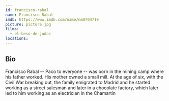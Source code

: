 ```yaml
---
id: francisco-rabal
name: Francisco Rabal
imdb: https://www.imdb.com/name/nm0704719
picture: picture.jpg
films:
  - el-beso-de-judas
locations:
---
```


## Bio

Francisco Rabal -- Paco to everyone -- was born in the mining camp where his
father worked. His mother owned a small mill. At the age of six, with the Civil
War breaking out, the family emigrated to Madrid and he started working as a
street salesman and later in a chocolate factory, which later led to him working
as an electrician in the Chamartín
